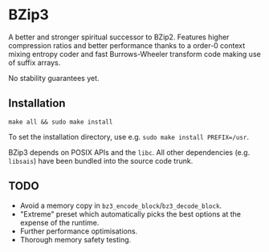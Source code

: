 
# BZip3

A better and stronger spiritual successor to BZip2. Features higher compression ratios and better performance thanks to a order-0 context mixing entropy coder and fast Burrows-Wheeler transform code making use of suffix arrays.

No stability guarantees yet.

## Installation

```
make all && sudo make install
```

To set the installation directory, use e.g. `sudo make install PREFIX=/usr`.

BZip3 depends on POSIX APIs and the `libc`. All other dependencies (e.g. `libsais`) have been bundled into the source code trunk.


## TODO

- Avoid a memory copy in `bz3_encode_block`/`bz3_decode_block`.
- "Extreme" preset which automatically picks the best options at the expense of the runtime.
- Further performance optimisations.
- Thorough memory safety testing.
